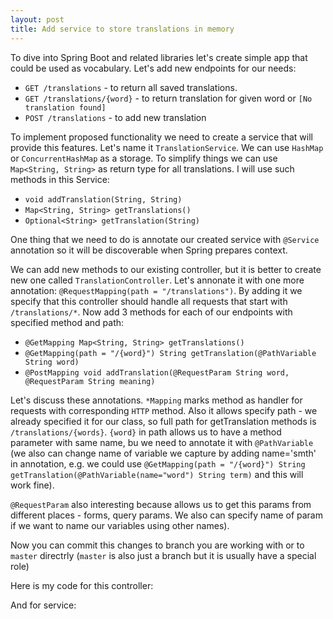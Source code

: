 ```yaml
---
layout: post
title: Add service to store translations in memory
---
```

To dive into Spring Boot and related libraries let's create simple app that could be used as vocabulary.
Let's add new endpoints for our needs:
- `GET /translations` - to return all saved translations.
- `GET /translations/{word}` - to return translation for given word or `[No translation found]`
- `POST /translations` - to add new translation

To implement proposed functionality we need to create a service that will provide this features. 
Let's name it `TranslationService`. We can use `HashMap` or `ConcurrentHashMap` as a storage. 
To simplify things we can use `Map<String, String>` as return type for all translations.
I will use such methods in this Service:
- `void addTranslation(String, String)`
- `Map<String, String> getTranslations()`
- `Optional<String> getTranslation(String)`

One thing that we need to do is annotate our created service with `@Service` annotation so it will be discoverable when Spring prepares context.

We can add new methods to our existing controller, but it is better to create new one called `TranslationController`. Let's annonate it with one more annotation: `@RequestMapping(path = "/translations")`. 
By adding it we specify that this controller should handle all requests that start with `/translations/*`.
Now add 3 methods for each of our endpoints with specified method and path:
- `@GetMapping Map<String, String> getTranslations()`
- `@GetMapping(path = "/{word}") String getTranslation(@PathVariable String word)`
- `@PostMapping void addTranslation(@RequestParam String word, @RequestParam String meaning)`

Let's discuss these annotations. `*Mapping` marks method as handler for requests with corresponding `HTTP` method. Also it allows specify path - we already specified it for our class, so full path for getTranslation methods is `/translations/{words}`. `{word}` in path allows us to have a method parameter with same name, bu we need to annotate it with `@PathVariable` (we also can change name of variable we capture by adding name='smth' in annotation, e.g. we could use `@GetMapping(path = "/{word}") String getTranslation(@PathVariable(name="word") String term)` and this will work fine).

`@RequestParam` also interesting because allows us to get this params from different places - forms, query params. We also can specify name of param if we want to name our variables using other names).

Now you can commit this changes to branch you are working with or to `master` directrly (`master` is also just a branch but it is usually have a special role)

Here is my code for this controller:
<script src="https://gist.github.com/mshutov/d46f6e6d8e98d598edc73b1eb9c5ad4f.js"></script>

And for service:
<script src="https://gist.github.com/mshutov/43d210f7d8eae3feac2b20bdaf2edd48.js"></script>
